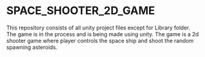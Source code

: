 # SPACE_SHOOTER_2D_GAME

This repository consists of all unity project files except for Library folder. The game is in the process and is being made using unity. The game is a 2d shooter game where player controls the space ship and shoot the random spawning asteroids.
